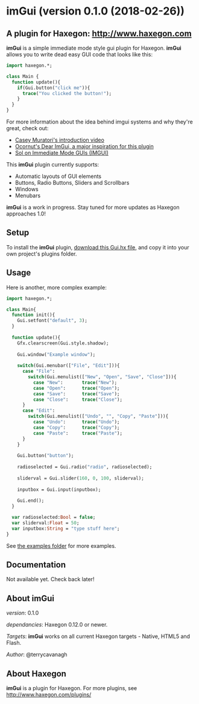 # imGui (version 0.1.0 (2018-02-26))
## A plugin for Haxegon: http://www.haxegon.com

**imGui** is a simple immediate mode style gui plugin for Haxegon. **imGui** allows you to write dead easy GUI code that looks like this:

``` haxe
import haxegon.*;

class Main {
  function update(){
    if(Gui.button("click me")){
      trace("You clicked the button!");
    }
  }
}
```

For more information about the idea behind imgui systems and why they're great, check out:
  - <a href="https://mollyrocket.com/861">Casey Muratori's introduction video</a>
  - <a href="https://github.com/ocornut/imgui">Ocornut's Dear ImGui, a major inspiration for this plugin</a>
  - <a href="http://sol.gfxile.net/imgui/">Sol on Immediate Mode GUIs (IMGUI)</a>
  
This **imGui** plugin currently supports:
 - Automatic layouts of GUI elements
 - Buttons, Radio Buttons, Sliders and Scrollbars
 - Windows
 - Menubars
 
**imGui** is a work in progress. Stay tuned for more updates as Haxegon approaches 1.0!

## Setup

To install the **imGui** plugin, <a href="https://raw.githubusercontent.com/haxegon/plugin_imgui/master/plugins/Gui.hx">download this Gui.hx file</a>, and copy it into your own project's plugins folder.

## Usage

Here is another, more complex example:

``` haxe
import haxegon.*;

class Main{
  function init(){
    Gui.setfont("default", 3);
  }
	
  function update(){
    Gfx.clearscreen(Gui.style.shadow);
    
    Gui.window("Example window");
    
    switch(Gui.menubar(["File", "Edit"])){
      case "File":
        switch(Gui.menulist(["New", "Open", "Save", "Close"])){
          case "New":  		trace("New");
          case "Open":		trace("Open");
          case "Save":		trace("Save");
          case "Close":		trace("Close");
      }
      case "Edit":
        switch(Gui.menulist(["Undo", "", "Copy", "Paste"])){
          case "Undo": 		trace("Undo");
          case "Copy":		trace("Copy");
          case "Paste": 	trace("Paste");
      }
    }
	
    Gui.button("button");
    
    radioselected = Gui.radio("radio", radioselected);		
    
    sliderval = Gui.slider(160, 0, 100, sliderval);
      
    inputbox = Gui.input(inputbox);
      
    Gui.end();
  }	

  var radioselected:Bool = false;
  var sliderval:Float = 50;
  var inputbox:String = "type stuff here";
}
```

See <a href="https://github.com/haxegon/plugin_imgui/tree/master/examples">the examples folder</a> for more examples. 

## Documentation

Not available yet. Check back later!

## About imGui

*version*: 0.1.0

*dependancies*: Haxegon 0.12.0 or newer.

*Targets*: **imGui** works on all current Haxegon targets - Native, HTML5 and Flash.

*Author*: @terrycavanagh

## About Haxegon

**imGui** is a plugin for Haxegon. For more plugins, see http://www.haxegon.com/plugins/

  
  
